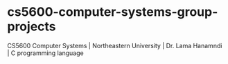 # cs5600-computer-systems-group-projects
CS5600 Computer Systems | Northeastern University | Dr. Lama Hanamndi | C programming language
